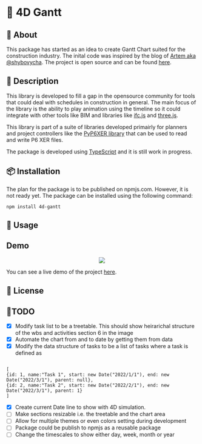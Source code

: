 # 🚀 4D Gantt

## 📖 About

This package has started as an idea to create Gantt Chart suited for the construction industry. The inital code was inspired by the blog of [Artem aka @shybovycha](https://shybovycha.github.io/2021/03/04/gantt-chart-part3.html). The project is open source and can be found [here](https://github.com/HassanEmam/4D-Gantt).

## 📝 Description

This library is developed to fill a gap in the opensource community for tools that could deal with schedules in construction in general. The main focus of the library is the ability to play animation using the timeline so it could integrate with other tools like BIM and libraries like [ifc.js](https://github.com/IFCjs/web-ifc-three) and [three.js](https://threejs.org/).

This library is part of a suite of libraries developed primairly for planners and project controllers like the [PyP6XER library](https://github.com/HassanEmam/PyP6XER) that can be used to read and write P6 XER files.

The package is developed using [TypeScript](https://www.typescriptlang.org/) and it is still work in progress.

## 📦 Installation

The plan for the package is to be published on npmjs.com. However, it is not ready yet. The package can be installed using the following command:

```code
npm install 4d-gantt
```

## 🚀 Usage

## Demo

<p align="center">
  <img src="assets/readme/GanttChart.gif" />
</p>

You can see a live demo of the project [here](https://hassanemam.github.io/4D-Gantt/).

## 📜 License

## 📜TODO

- [x] Modify task list to be a treetable. This should show heirarichal structure of the wbs and activities section 6 in the image
- [x] Automate the chart from and to date by getting them from data
- [x] Modify the data structure of tasks to be a list of tasks where a task is defined as

```

[
{id: 1, name:"Task 1", start: new Date("2022/1/1"), end: new Date("2022/3/1"), parent: null},
{id: 2, name:"Task 2", start: new Date("2022/2/1"), end: new Date("2022/3/1"), parent: 1}
]

```

- [x] Create current Date line to show with 4D simulation.
- [ ] Make sections resizable i.e. the treetable and the chart area
- [ ] Allow for multiple themes or even colors setting during development
- [ ] Package could be publish to npmjs as a reusable package
- [ ] Change the timescales to show either day, week, month or year

```

```
